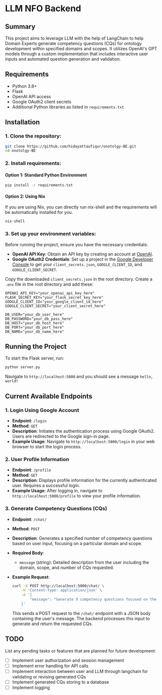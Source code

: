 # LLM NFO Backend 

## Summary
This project aims to leverage LLM with the help of LangChain to help Domain Experts generate competency questions (CQs) for ontology development within specified domains and scopes. It utilizes OpenAI's GPT models through a custom implementation that includes interactive user inputs and automated question generation and validation.

## Requirements
- Python 3.8+
- Flask
- OpenAI API access
- Google OAuth2 client secrets
- Additional Python libraries as listed in `requirements.txt`

## Installation
### 1. Clone the repository:

```bash
git clone https://github.com/hidayattaufiqur/onotolgy-BE.git
cd onotolgy-BE
```

### 2. Install requirements: 
#### Option 1: Standard Python Environment
```bash
pip install -r requirements.txt
```

#### Option 2: Using Nix
If you are using Nix, you can directly run nix-shell and the requirements will be automatically installed for you. 
```bash
nix-shell
```

### 3. Set up your environment variables:
Before running the project, ensure you have the necessary credentials:

- **OpenAI API Key**: Obtain an API key by creating an account at [OpenAI](https://openai.com/product).
- **Google OAuth2 Credentials**: Set up a project in the [Google Developer Console](https://console.cloud.google.com/) to get your `client_secrets.json`, `GOOGLE_CLIENT_ID`, and `GOOGLE_CLIENT_SECRET`.

Copy the downloaded `client_secrets.json` in the root directory. 
Create a `.env` file in the root directory and add these:

```plaintext
OPENAI_API_KEY="your_openai_api_key_here"
FLASK_SECRET_KEY="your_flask_secret_key_here"
GOOGLE_CLIENT_ID="your_google_client_id_here"
GOOGLE_CLIENT_SECRET="your_client_secret_here"

DB_USER="your_db_user_here"
DB_PASSWORD="your_db_pass_here"
DB_HOST="your_db_host_here"
DB_PORT="your_db_port_here"
DB_NAME="your_db_name_here"
```

## Running the Project
To start the Flask server, run:

```bash
python server.py
```

Navigate to `http://localhost:5000` and you should see a message `hello, world!`

## Current Available Endpoints
### 1. Login Using Google Account

- **Endpoint**: `/login`
- **Method**: `GET`
- **Description**: Initiates the authentication process using Google OAuth2. Users are redirected to the Google sign-in page.
- **Example Usage**: Navigate to `http://localhost:5000/login` in your web browser to start the login process.

### 2. User Profile Information

- **Endpoint**: `/profile`
- **Method**: `GET`
- **Description**: Displays profile information for the currently authenticated user. Requires a successful login.
- **Example Usage**: After logging in, navigate to `http://localhost:5000/profile` to view your profile information.

### 3. Generate Competency Questions (CQs)

- **Endpoint**: `/chat/`
- **Method**: `POST`
- **Description**: Generates a specified number of competency questions based on user input, focusing on a particular domain and scope.
- **Required Body**:
  - `message` (string): Detailed description from the user including the domain, scope, and number of CQs requested.
- **Example Request**:

  ```bash
  curl -X POST http://localhost:5000/chat/ \
      -H 'Content-Type: application/json' \
      -d '{
          "message": "Generate 9 competency questions focused on the integration and impact of solar panel technology within the renewable energy domain. Consider aspects such as efficiency, cost, environmental impact, and adoption barriers."
      }'
  ```

  This sends a POST request to the `/chat/` endpoint with a JSON body containing the user's message. The backend processes this input to generate and return the requested CQs.

## TODO
List any pending tasks or features that are planned for future development: 

- [ ] Implement user authorization and session management
- [ ] Implement error handling for API calls
- [ ] Implement interaction between user and LLM through langchain for validating or revising generated CQs
- [ ] Implement generated CQs storing to a database
- [ ] Implement logging 

